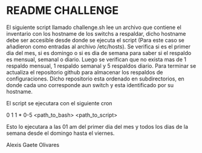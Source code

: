 # README CHALLENGE

El siguiente script llamado challenge.sh lee un archivo que contiene el inventario con los hostname de los switchs a respaldar, dicho hostname debe ser accesible desde donde se ejecuta el script (Para este caso se añadieron como entradas al archivo /etc/hosts).
Se verifica si es el primer dia del mes, si es domingo o si es dia de semana para saber si el respaldo es mensual, semanal o diario.
Luego se verifican que no exista mas de 1 respaldo mensual, 1 respaldo semanal y 5 respaldos diario.
Para terminar se actualiza el repositorio github para almacenar los respaldos de configuraciones.
Dicho repositorio esta ordenado en subdirectorios, en donde cada uno corresponde aun switch y esta identificado por su hostname.

El script se ejecutara con el siguiente cron

0 1 1 * 0-5 <path_to_bash> <path_to_script>

Esto lo ejecutara a las 01 am del primer dia del mes y todos los dias de la semana desde el domingo hasta el viernes.


Alexis Gaete Olivares
